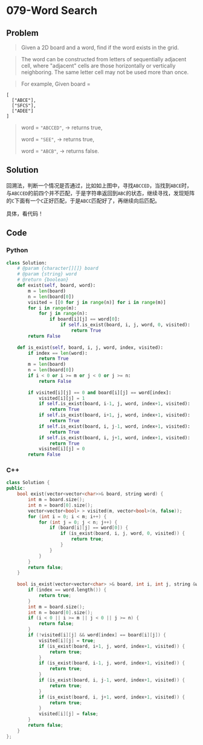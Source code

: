 # 079-Word Search

## Problem

> Given a 2D board and a word, find if the word exists in the grid.

> The word can be constructed from letters of sequentially adjacent cell, where "adjacent" cells are those horizontally or vertically neighboring. The same letter cell may not be used more than once.

> For example,
Given board =
>
```
[
  ["ABCE"],
  ["SFCS"],
  ["ADEE"]
]
```

> word = `"ABCCED"`, -> returns true,
> 
> word = `"SEE"`, -> returns true,
> 
> word = `"ABCB"`, -> returns false.

## Solution

回溯法，判断一个情况是否通过，比如如上图中，寻找`ABCCED`，当找到`ABCE`时，与`ABCCED`的前四个并不匹配，于是字符串返回到`ABC`的状态，继续寻找，发现矩阵的`C`下面有一个`C`正好匹配，于是`ABCC`匹配好了，再继续向后匹配。

具体，看代码！

## Code

### Python

```python
class Solution:
    # @param {character[][]} board
    # @param {string} word
    # @return {boolean}
    def exist(self, board, word):
        m = len(board)
        n = len(board[0])
        visited = [[0 for j in range(n)] for i in range(m)]
        for i in range(m):
            for j in range(n):
                if board[i][j] == word[0]:
                    if self.is_exist(board, i, j, word, 0, visited):
                        return True
        return False
    
    def is_exist(self, board, i, j, word, index, visited):
        if index == len(word):
            return True
        m = len(board)
        n = len(board[0])
        if i < 0 or i >= m or j < 0 or j >= n:
            return False
            
        if visited[i][j] == 0 and board[i][j] == word[index]:
            visited[i][j] = 1
            if self.is_exist(board, i-1, j, word, index+1, visited):
                return True
            if self.is_exist(board, i+1, j, word, index+1, visited):
                return True
            if self.is_exist(board, i, j-1, word, index+1, visited):
                return True
            if self.is_exist(board, i, j+1, word, index+1, visited):
                return True
            visited[i][j] = 0
        return False
```

### C++

```cpp
class Solution {
public:
    bool exist(vector<vector<char>>& board, string word) {
        int m = board.size();
        int n = board[0].size();
        vector<vector<bool> > visited(m, vector<bool>(n, false));
        for (int i = 0; i < m; i++) {
            for (int j = 0; j < n; j++) {
                if (board[i][j] == word[0]) {
                    if (is_exist(board, i, j, word, 0, visited)) {
                        return true;
                    }
                }
            }
        }
        return false;
    }
    
    bool is_exist(vector<vector<char> >& board, int i, int j, string &word, int index, vector<vector<bool> > &visited) {
        if (index == word.length()) {
            return true;
        }
        int m = board.size();
        int n = board[0].size();
        if (i < 0 || i >= m || j < 0 || j >= n) {
            return false;
        }
        if (!visited[i][j] && word[index] == board[i][j]) {
            visited[i][j] = true;
            if (is_exist(board, i+1, j, word, index+1, visited)) {
                return true;
            }
            if (is_exist(board, i-1, j, word, index+1, visited)) {
                return true;
            }
            if (is_exist(board, i, j-1, word, index+1, visited)) {
                return true;
            }
            if (is_exist(board, i, j+1, word, index+1, visited)) {
                return true;
            }
            visited[i][j] = false;
        } 
        return false;
    }
};
```